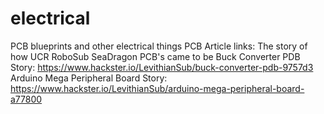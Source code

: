 # electrical
PCB blueprints and other electrical things
PCB Article links: The story of how UCR RoboSub SeaDragon PCB's came to be
Buck Converter PDB Story: https://www.hackster.io/LevithianSub/buck-converter-pdb-9757d3
Arduino Mega Peripheral Board Story: https://www.hackster.io/LevithianSub/arduino-mega-peripheral-board-a77800
